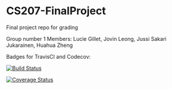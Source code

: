 # CS207-FinalProject
Final project repo for grading


Group number 1
Members: Lucie Gillet, Jovin Leong, Jussi Sakari Jukarainen, Huahua Zheng

Badges for TravisCI and Codecov:

[![Build Status](https://travis-ci.org/Team-Gillet/cs207-FinalProject.svg?branch=master)](https://travis-ci.org/Team-Gillet/cs207-FinalProject.svg?branch=master)

[![Coverage Status](https://codecov.io/gh/Team-Gillet/cs207-FinalProject/branch/master/graph/badge.svg)](https://codecov.io/gh/Team-Gillet/cs207-FinalProject)


